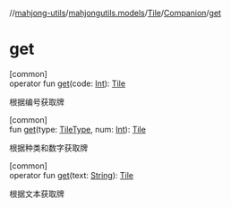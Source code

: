 //[mahjong-utils](../../../../index.md)/[mahjongutils.models](../../index.md)/[Tile](../index.md)/[Companion](index.md)/[get](get.md)

# get

[common]\
operator fun [get](get.md)(code: [Int](https://kotlinlang.org/api/latest/jvm/stdlib/kotlin/-int/index.html)): [Tile](../index.md)

根据编号获取牌

[common]\
fun [get](get.md)(type: [TileType](../../-tile-type/index.md), num: [Int](https://kotlinlang.org/api/latest/jvm/stdlib/kotlin/-int/index.html)): [Tile](../index.md)

根据种类和数字获取牌

[common]\
operator fun [get](get.md)(text: [String](https://kotlinlang.org/api/latest/jvm/stdlib/kotlin/-string/index.html)): [Tile](../index.md)

根据文本获取牌
